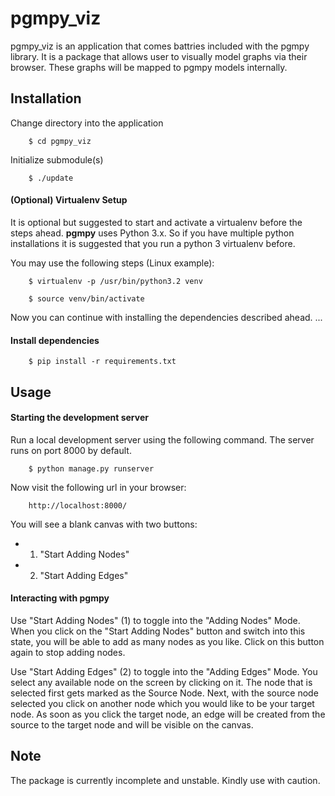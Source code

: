 pgmpy_viz
=========

pgmpy_viz is an application that comes battries included with the pgmpy library.
It is a package that allows user to visually model graphs via their browser.
These graphs will be mapped to pgmpy models internally.


Installation
------------

Change directory into the application

        $ cd pgmpy_viz

Initialize submodule(s)

        $ ./update


#### (Optional) Virtualenv Setup

It is optional but suggested to start and activate a virtualenv before the steps ahead.
**pgmpy** uses Python 3.x. So if you have multiple python installations it is suggested
that you run a python 3 virtualenv before.

You may use the following steps (Linux example):

        $ virtualenv -p /usr/bin/python3.2 venv

        $ source venv/bin/activate

Now you can continue with installing the dependencies described ahead.
        ...

#### Install dependencies

        $ pip install -r requirements.txt


Usage
-----

#### Starting the development server

Run a local development server using the following command.
The server runs on port 8000 by default.

        $ python manage.py runserver

Now visit the following url in your browser:

        http://localhost:8000/

You will see a blank canvas with two buttons:

* 1. "Start Adding Nodes"
* 2. "Start Adding Edges"

#### Interacting with pgmpy

Use "Start Adding Nodes" (1) to toggle into the "Adding Nodes" Mode. 
When you click on the "Start Adding Nodes" button and switch into this state, 
you will be able to add as many nodes as you like. Click on this button again to
 stop adding nodes.

Use "Start Adding Edges" (2) to toggle into the "Adding Edges" Mode. 
You select any available node on the screen by clicking on it. 
The node that is selected first gets marked as the Source Node. Next, with the 
source node selected you click on another node which you would like to be your 
target node. As soon as you click the target node, an edge will be created
from the source to the target node and will be visible on the canvas.


Note
----
The package is currently incomplete and unstable. Kindly use with caution.
